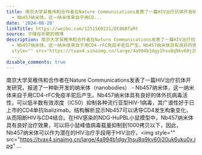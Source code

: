 ```yaml
---
title: 南京大学吴稚伟和合作者在Nature Communications发表了一篇HIV治疗抗体开发研究，报道了一种新开发的纳米体（nanobodies）
  - Nb457纳米体，这一纳米体来自于用CD...
date: '2024-08-20'
linkTitle: https://weibo.com/1251560221/Ot86BfaRt
source: 子陵在听歌的微博
description: 南京大学吴稚伟和合作者在Nature Communications发表了一篇HIV治疗抗体开发研究，报道了一种新开发的纳米体（nanobodies）
  - Nb457纳米体，这一纳米体来自于用CD4-rFC免疫羊驼后产生。Nb457纳米体具有良好的体外抗病毒活性，可以低半数有效浓度（IC50）抑制各种流行亚型HIV-1病毒，其广谱性好于已上市的CD4单抗Ibalizimab。结构解析显示Nb457可以诱导CD4发生构象变化，从而阻断HIV与CD4结合。在HIV感染的NDG-HuPBL小鼠模型中，Nb457纳米体具有良好治疗效果，可以将小鼠峰值病毒载量抑制到1000拷贝以下，因此，Nb457纳米体可以作为潜在的HIV治疗手段用于HIV治疗。<img
  style="" src="https://tvax4.sinaimg.cn/large/4a994b1dgy1hsu8q9kv60j20uk6uku0x.jpg"
  ...
disable_comments: true
---
```

南京大学吴稚伟和合作者在Nature Communications发表了一篇HIV治疗抗体开发研究，报道了一种新开发的纳米体（nanobodies） - Nb457纳米体，这一纳米体来自于用CD4-rFC免疫羊驼后产生。Nb457纳米体具有良好的体外抗病毒活性，可以低半数有效浓度（IC50）抑制各种流行亚型HIV-1病毒，其广谱性好于已上市的CD4单抗Ibalizimab。结构解析显示Nb457可以诱导CD4发生构象变化，从而阻断HIV与CD4结合。在HIV感染的NDG-HuPBL小鼠模型中，Nb457纳米体具有良好治疗效果，可以将小鼠峰值病毒载量抑制到1000拷贝以下，因此，Nb457纳米体可以作为潜在的HIV治疗手段用于HIV治疗。<img style="" src="https://tvax4.sinaimg.cn/large/4a994b1dgy1hsu8q9kv60j20uk6uku0x.jpg" ...
